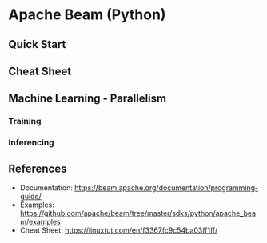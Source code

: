 # Apache Beam (Python)

## Quick Start

## Cheat Sheet

## Machine Learning - Parallelism
### Training
### Inferencing

## References
- Documentation: https://beam.apache.org/documentation/programming-guide/
- Examples: https://github.com/apache/beam/tree/master/sdks/python/apache_beam/examples
- Cheat Sheet: https://linuxtut.com/en/f3367fc9c54ba03ff1ff/
